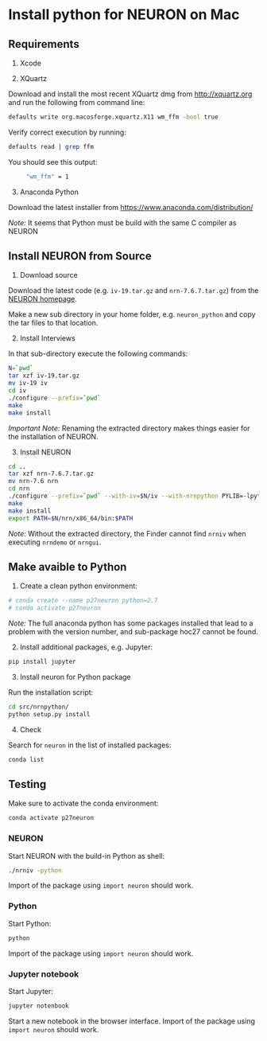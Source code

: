 # Install python for NEURON on Mac

## Requirements

1. Xcode

2. XQuartz

Download and install the most recent XQuartz dmg from http://xquartz.org and
run the following from command line:

```bash
defaults write org.macosforge.xquartz.X11 wm_ffm -bool true
```
Verify correct execution by running:
```bash
defaults read | grep ffm
```
You should see this output:
```bash
     "wm_ffm" = 1
```

3. Anaconda Python

Download the latest installer from https://www.anaconda.com/distribution/

_Note:_ It seems that Python must be build with the same C compiler as NEURON


## Install NEURON  from Source

1. Download source

Download the latest code (e.g. `iv-19.tar.gz` and `nrn-7.6.7.tar.gz`) from the [NEURON homepage](https://www.neuron.yale.edu/neuron/getstd).

Make a new sub directory in your home folder, e.g. `neuron_python` and copy the tar files to that location.

2. Install Interviews

In that sub-directory execute the following commands:

```bash
N=`pwd`
tar xzf iv-19.tar.gz 
mv iv-19 iv
cd iv
./configure --prefix=`pwd`
make
make install
```

_Important Note:_ Renaming the extracted directory makes things easier for the installation of NEURON.

3. Install NEURON

```bash
cd ..
tar xzf nrn-7.6.7.tar.gz 
mv nrn-7.6 nrn
cd nrn
./configure --prefix=`pwd` --with-iv=$N/iv --with-nrnpython PYLIB=-lpython PYLIBLINK=-lpython
make
make install
export PATH=$N/nrn/x86_64/bin:$PATH
```

_Note:_ Without the extracted directory, the Finder cannot find `nrniv` when executing `nrndemo` or `nrngui`.

## Make avaible to Python

1. Create a clean python environment:

```bash
# conda create --name p27neuron python=2.7
# conda activate p27neuron 
```

_Note:_ The full anaconda python has some packages installed that lead to a problem
with the version number, and sub-package hoc27 cannot be found.

2. Install additional packages, e.g. Jupyter:

```bash
pip install jupyter
```

3. Install neuron for Python package

Run the installation script:

```bash
cd src/nrnpython/
python setup.py install
```

4. Check

Search for `neuron` in the list of installed packages:
```bash
conda list
```

## Testing

Make sure to activate the conda environment:
```bash
conda activate p27neuron
```

### NEURON

Start NEURON with the build-in Python as shell:

```bash
./nrniv -python
```

Import of the  package using `import neuron` should work.

### Python

Start Python:

```bash
python
```

Import of the package using `import neuron` should work.

### Jupyter notebook

Start Jupyter:

```bash
jupyter notenbook
```

Start a new notebook in the browser interface.
Import of the package using `import neuron` should work.


